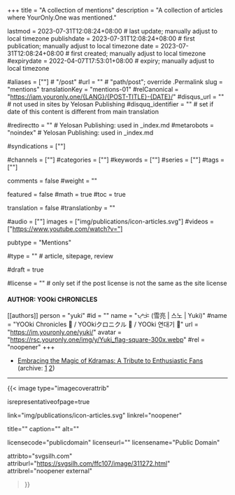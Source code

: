 +++
title = "A collection of mentions"
description = "A collection of articles where YourOnly.One was mentioned."

lastmod = 2023-07-31T12:08:24+08:00                 # last update; manually adjust to local timezone
publishdate = 2023-07-31T12:08:24+08:00             # first publication; manually adjust to local timezone
date = 2023-07-31T12:08:24+08:00                    # first created; manually adjust to local timezone
#expirydate = 2022-04-07T17:53:01+08:00              # expiry; manually adjust to local timezone

#aliases = [""]                                        # "/post"
#url = ""                                              # "path/post"; override .Permalink
slug = "mentions"
translationKey = "mentions-01"
#relCanonical = "https://iam.youronly.one/{LANG}/{POST-TITLE}-{DATE}/"
#disqus_url = ""                                       # not used in sites by Yelosan Publishing
#disquq_identifier = ""                                # set if date of this content is different from main translation

#redirectto = ""                                       # Yelosan Publishing: used in _index.md
#metarobots = "noindex"                                # Yelosan Publishing: used in _index.md

#syndications = [""]

#channels = [""]
#categories = [""]
#keywords = [""]
#series = [""]
#tags = [""]

comments = false
#weight = ""

featured = false
#math = true
#toc = true

translation = false
#translationby = ""

#audio = [""]
images = ["img/publications/icon-articles.svg"]
#videos = ["https://www.youtube.com/watch?v="]

pubtype = "Mentions"

#type = ""                                             # article, sitepage, review

#draft = true

#license = ""                                          # only set if the post license is not the same as the site license

#### AUTHOR: YOOki CHRONICLES ####
[[authors]]
  person = "yuki"
  #id = ""
  name = "ᜌᜓᜃᜒ (雪亮 | 스노 | Yuki)"
  #name = "YOOki Chronicles 📜 / YOOkiクロニクル 📜 / YOOki 연대기 📜"
  url = "https://im.youronly.one/yuki/"
  avatar = "https://rsc.youronly.one/img/y/Yuki_flag-square-300x.webp"
  #rel = "noopener"
+++

- [Embracing the Magic of Kdramas: A Tribute to Enthusiastic Fans](https://www.moving-stories.net/embracing-the-magic-of-kdramas-a-tribute-to-enthusiastic-fans/) (archive: [1](https://web.archive.org/web/20230731044836/https://www.moving-stories.net/embracing-the-magic-of-kdramas-a-tribute-to-enthusiastic-fans/) [2](https://archive.md/FrrXb))

---

{{< image
  type="imagecoverattrib"

  isrepresentativeofpage=true

  link="img/publications/icon-articles.svg"
  linkrel="noopener"

  title=""
  caption=""
  alt=""

  licensecode="publicdomain"
  licenseurl=""
  licensename="Public Domain"

  attribto="svgsilh.com"
  attriburl="https://svgsilh.com/ffc107/image/311272.html"
  attribrel="noopener external"
>}}
